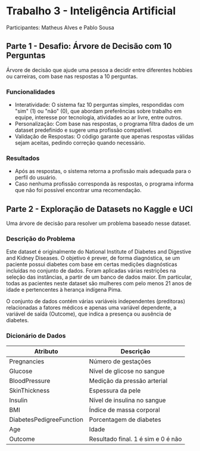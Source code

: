 # Trabalho 3 - Inteligência Artificial

Participantes: Matheus Alves e Pablo Sousa

## Parte 1 - Desafio: Árvore de Decisão com 10 Perguntas

Árvore de decisão que ajude uma pessoa a decidir entre diferentes hobbies ou carreiras, com base nas respostas a 10 perguntas.

### Funcionalidades

<ul>
  <li>Interatividade: O sistema faz 10 perguntas simples, respondidas com "sim" (1) ou "não" (0), que abordam preferências sobre trabalho em equipe, interesse por tecnologia, atividades ao ar livre, entre outros.</li>
  <li>Personalização: Com base nas respostas, o programa filtra dados de um dataset predefinido e sugere uma profissão compatível.</li>
  <li>Validação de Respostas: O código garante que apenas respostas válidas sejam aceitas, pedindo correção quando necessário.</li>
</ul>

### Resultados

<ul>
  <li>Após as respostas, o sistema retorna a profissão mais adequada para o perfil do usuário.
</li>
  <li>Caso nenhuma profissão corresponda às respostas, o programa informa que não foi possível encontrar uma recomendação.</li>
</ul>

## Parte 2 - Exploração de Datasets no Kaggle e UCI

 Uma árvore de decisão para resolver um problema baseado nesse dataset.

 ### Descrição do Problema
 Este dataset é originalmente do National Institute of Diabetes and Digestive and Kidney Diseases. O objetivo é prever, de forma diagnóstica, se um paciente possui diabetes com base em certas medições diagnósticas incluídas no conjunto de dados. Foram aplicadas várias restrições na seleção das instâncias, a partir de um banco de dados maior. Em particular, todas as pacientes neste dataset são mulheres com pelo menos 21 anos de idade e pertencentes à herança indígena Pima.

O conjunto de dados contém várias variáveis independentes (preditoras) relacionadas a fatores médicos e apenas uma variável dependente, a variável de saída (Outcome), que indica a presença ou ausência de diabetes.

### Dicionário de Dados

| Atributo                 | Descrição                          |
|--------------------------|------------------------------------|
| Pregnancies              | Número de gestações                |
| Glucose                  | Nível de glicose no sangue         |
| BloodPressure            | Medição da pressão arterial        |
| SkinThickness            | Espessura da pele                  |
| Insulin                  | Nível de insulina no sangue        |
| BMI                      | Índice de massa corporal           |
| DiabetesPedigreeFunction | Porcentagem de diabetes            |
| Age                      | Idade                              |
| Outcome                  | Resultado final. 1 é sim e 0 é não |
